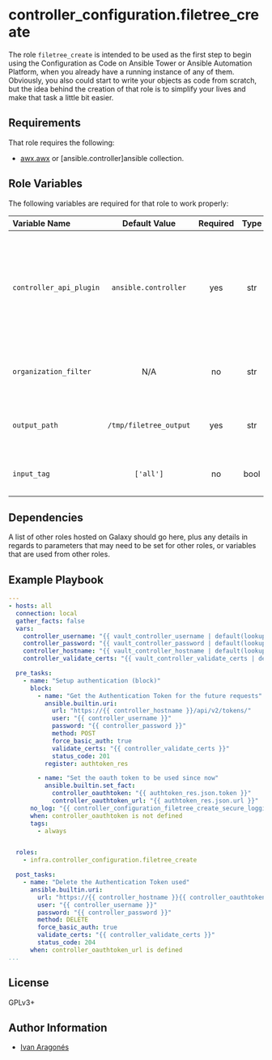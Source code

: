 # controller_configuration.filetree_create

The role `filetree_create` is intended to be used as the first step to begin using the Configuration as Code on Ansible Tower or Ansible Automation Platform, when you already have a running instance of any of them. Obviously, you also could start to write your objects as code from scratch, but the idea behind the creation of that role is to simplify your lives and make that task a little bit easier.

## Requirements

That role requires the following:

- [awx.awx](https://docs.ansible.com/ansible/latest/collections/awx/awx/index.html) or [ansible.controller]ansible collection.

## Role Variables

The following variables are required for that role to work properly:

| Variable Name | Default Value | Required | Type | Description |
| :------------ | :-----------: | :------: | :------: | :---------- |
| `controller_api_plugin` | `ansible.controller` | yes | str | Full path for the controller_api_plugin to be used. <br/> Can have two possible values: <br/>&nbsp;&nbsp;- awx.awx.controller_api             # For the community Collection version <br/>&nbsp;&nbsp;- ansible.controller.controller_api  # For the Red Hat Certified Collection version|
| `organization_filter` | N/A | no | str | Exports only the objects belonging to the specified organization (applies to all the objects that can be assigned to an organization). |
| `output_path` | `/tmp/filetree_output` | yes | str | The path to the output directory where all the generated `yaml` files with the corresponding Objects as code will be written to. |
| `input_tag` | `['all']` | no | bool | The tags which are applied to the 'sub-roles'. If 'all' is in the list (the default value) then all roles will be called. |

## Dependencies

A list of other roles hosted on Galaxy should go here, plus any details in regards to parameters that may need to be set for other roles, or variables that are used from other roles.

## Example Playbook

```yaml
---
- hosts: all
  connection: local
  gather_facts: false
  vars:
    controller_username: "{{ vault_controller_username | default(lookup('env', 'CONTROLLER_USERNAME')) }}"
    controller_password: "{{ vault_controller_password | default(lookup('env', 'CONTROLLER_PASSWORD')) }}"
    controller_hostname: "{{ vault_controller_hostname | default(lookup('env', 'CONTROLLER_HOST')) }}"
    controller_validate_certs: "{{ vault_controller_validate_certs | default(lookup('env', 'CONTROLLER_VERIFY_SSL')) }}"

  pre_tasks:
    - name: "Setup authentication (block)"
      block:
        - name: "Get the Authentication Token for the future requests"
          ansible.builtin.uri:
            url: "https://{{ controller_hostname }}/api/v2/tokens/"
            user: "{{ controller_username }}"
            password: "{{ controller_password }}"
            method: POST
            force_basic_auth: true
            validate_certs: "{{ controller_validate_certs }}"
            status_code: 201
          register: authtoken_res

        - name: "Set the oauth token to be used since now"
          ansible.builtin.set_fact:
            controller_oauthtoken: "{{ authtoken_res.json.token }}"
            controller_oauthtoken_url: "{{ authtoken_res.json.url }}"
      no_log: "{{ controller_configuration_filetree_create_secure_logging | default('false') }}"
      when: controller_oauthtoken is not defined
      tags:
        - always


  roles:
    - infra.controller_configuration.filetree_create

  post_tasks:
    - name: "Delete the Authentication Token used"
      ansible.builtin.uri:
        url: "https://{{ controller_hostname }}{{ controller_oauthtoken_url }}"
        user: "{{ controller_username }}"
        password: "{{ controller_password }}"
        method: DELETE
        force_basic_auth: true
        validate_certs: "{{ controller_validate_certs }}"
        status_code: 204
      when: controller_oauthtoken_url is defined
...
```

## License

GPLv3+

## Author Information

- [Ivan Aragonés](https://github.com/ivarmu)
